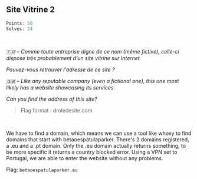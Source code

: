 ## Site Vitrine 2
```js
Points: 50
Solves: 24
```

<br>

*🇫🇷 – Comme toute entreprise digne de ce nom (même fictive), celle-ci dispose très probablement d’un site vitrine sur Internet.*

*Pouvez-vous retrouver l'adresse de ce site ?*

*🇬🇧 – Like any reputable company (even a fictional one), this one most likely has a website showcasing its services.*

*Can you find the address of this site?*

> Flag format : droledesite.com

<br>

We have to find a domain, which means we can use a tool like whoxy to find domains that start with betaoespatulaparker.
There's 2 domains registered, a .eu and a .pt domain. Only the .eu domain actually returns something, to be more specific it returns a country blocked error.
Using a VPN set to Portugal, we are able to enter the website without any problems.

Flag: `betaoespatulaparker.eu`
